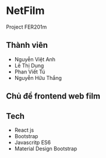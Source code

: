 # NetFilm

Project FER201m

## Thành viên
- Nguyễn Việt Anh 
- Lê Thị Dung  
- Phan Viết Tú
- Nguyễn Hữu Thắng

## Chủ đề frontend web film

## Tech
- React js
- Bootstrap
- Javascritp ES6
- Material Design Bootstrap
